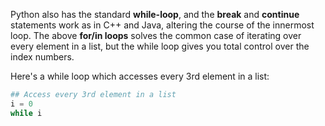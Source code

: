 Python also has the standard **while-loop**, and the **break** and **continue** statements work as in C++ and Java, altering the course of the innermost loop. The above **for/in loops** solves the common case of iterating over every element in a list, but the while loop gives you total control over the index numbers. 

Here's a while loop which accesses every 3rd element in a list:
    
```python    
## Access every 3rd element in a list
i = 0
while i 
```    
